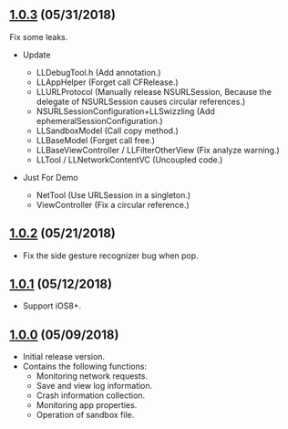 ## [1.0.3](https://github.com/HDB-Li/LLDebugTool/releases/tag/1.0.3) (05/31/2018)

Fix some leaks.

- Update

    - LLDebugTool.h (Add annotation.)
    - LLAppHelper (Forget call CFRelease.)
    - LLURLProtocol (Manually release NSURLSession, Because the delegate of NSURLSession causes circular references.)
    - NSURLSessionConfiguration+LLSwizzling (Add ephemeralSessionConfiguration.)
    - LLSandboxModel (Call copy method.)
    - LLBaseModel (Forget call free.)
    - LLBaseViewController / LLFilterOtherView (Fix analyze warning.)
    - LLTool / LLNetworkContentVC (Uncoupled code.)

- Just For Demo

    - NetTool (Use URLSession in a singleton.)
    - ViewController (Fix a circular reference.)
    
## [1.0.2](https://github.com/HDB-Li/LLDebugTool/releases/tag/1.0.2) (05/21/2018)

* Fix the side gesture recognizer bug when pop.

## [1.0.1](https://github.com/HDB-Li/LLDebugTool/releases/tag/1.0.1) (05/12/2018)

* Support iOS8+.

## [1.0.0](https://github.com/HDB-Li/LLDebugTool/releases/tag/1.0.0) (05/09/2018)

* Initial release version.
* Contains the following functions:
  
  * Monitoring network requests.
  * Save and view log information.
  * Crash information collection.
  * Monitoring app properties.
  * Operation of sandbox file.
  
